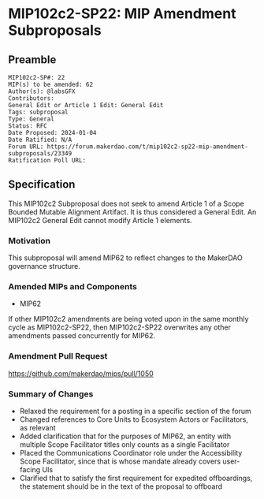 # MIP102c2-SP22: MIP Amendment Subproposals

## Preamble

```
MIP102c2-SP#: 22
MIP(s) to be amended: 62
Author(s): @labsGFX
Contributors:
General Edit or Article 1 Edit: General Edit
Tags: subproposal
Type: General
Status: RFC
Date Proposed: 2024-01-04
Date Ratified: N/A
Forum URL: https://forum.makerdao.com/t/mip102c2-sp22-mip-amendment-subproposals/23349
Ratification Poll URL:
```

## Specification

This MIP102c2 Subproposal does not seek to amend Article 1 of a Scope Bounded Mutable Alignment Artifact. It is thus considered a General Edit. An MIP102c2 General Edit cannot modify Article 1 elements.

### Motivation

This subproposal will amend MIP62 to reflect changes to the MakerDAO governance structure.

### Amended MIPs and Components

- MIP62

If other MIP102c2 amendments are being voted upon in the same monthly cycle as MIP102c2-SP22, then MIP102c2-SP22 overwrites any other amendments passed concurrently for MIP62.

### Amendment Pull Request

https://github.com/makerdao/mips/pull/1050

### Summary of Changes

- Relaxed the requirement for a posting in a specific section of the forum
- Changed references to Core Units to Ecosystem Actors or Facilitators, as relevant
- Added clarification that for the purposes of MIP62, an entity with multiple Scope Facilitator titles only counts as a single Facilitator
- Placed the Communications Coordinator role under the Accessibility Scope Facilitator, since that is whose mandate already covers user-facing UIs
- Clarified that to satisfy the first requirement for expedited offboardings, the statement should be in the text of the proposal to offboard
